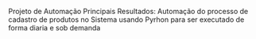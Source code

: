 Projeto de Automação
Principais Resultados:
Automação do processo de cadastro de produtos no Sistema usando Pyrhon para ser executado de forma diaria e sob demanda

